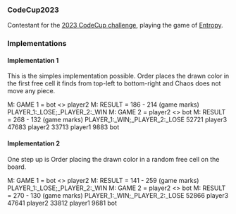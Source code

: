### CodeCup2023
Contestant for the [2023 CodeCup challenge](https://www.codecup.nl/competition.php?comp=294), playing the game of [Entropy](https://www.codecup.nl/entropy/rules.php).

### Implementations

#### Implementation 1
This is the simples implementation possible.
Order places the drawn color in the first free cell it finds from top-left to bottom-right and Chaos does not move any piece.

M: GAME 1 = bot <> player2
M: RESULT = 186 - 214 (game marks) PLAYER_1:_LOSE;_PLAYER_2:_WIN
M: GAME 2 = player2 <> bot
M: RESULT = 268 - 132 (game marks) PLAYER_1:_WIN;_PLAYER_2:_LOSE
 52721  player3
 47683  player2
 33713  player1
  9883  bot

#### Implementation 2
One step up is Order placing the drawn color in a random free cell on the board.

M: GAME 1 = bot <> player2
M: RESULT = 141 - 259 (game marks) PLAYER_1:_LOSE;_PLAYER_2:_WIN
M: GAME 2 = player2 <> bot
M: RESULT = 270 - 130 (game marks) PLAYER_1:_WIN;_PLAYER_2:_LOSE
 52866  player3
 47641  player2
 33812  player1
  9681  bot
